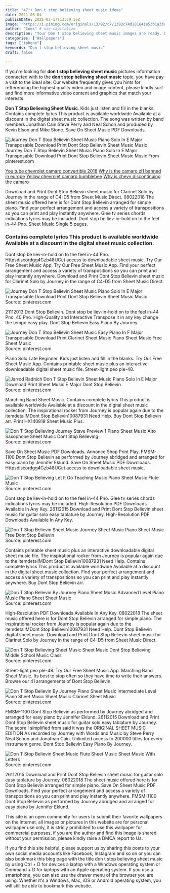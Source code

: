 ```yaml
---
title: "47++ Don t stop believing sheet music ideas"
date: 2021-06-04
publishDate: 2021-02-17T13:39:36Z
image: "https://i.pinimg.com/originals/13/92/c7/1392c74d281641e53b1a3bd3942284ff.png"
author: "Ines" # use capitalize
description: "Your Don t stop believing sheet music images are ready. Don t stop believing sheet music are a topic that is being searched for and liked by netizens now. You can Find and Download the Don t stop believing sheet music files here. Find and Download all free images."
categories: ["Wallpapers"]
tags: ["iphone"]
keywords: "Don t stop believing sheet music"
draft: false

---
```


If you're looking for **don t stop believing sheet music** pictures information connected with to the **don t stop believing sheet music** topic, you have pay a visit to the ideal  site.  Our website frequently  gives you  hints  for refferencing  the highest  quality video and image  content, please kindly surf and find more informative video content and graphics  that match your interests.

**Don T Stop Believing Sheet Music**. Kids just listen and fill in the blanks. Contains complete lyrics This product is available worldwide Available at a discount in the digital sheet music collection. The song was written by band members Jonathan Cain Steve Perry and Neal Schon and produced by Kevin Elson and Mike Stone. Save On Sheet Music PDF Downloads.

![Journey Don T Stop Believin Sheet Music Piano Solo In E Major Transposable Download Print Dont Stop Believin Sheet Music Music](https://i.pinimg.com/originals/d7/be/0f/d7be0f44e664a12e03feb08e98a68aef.gif "Journey Don T Stop Believin Sheet Music Piano Solo In E Major Transposable Download Print Dont Stop Believin Sheet Music Music")
Journey Don T Stop Believin Sheet Music Piano Solo In E Major Transposable Download Print Dont Stop Believin Sheet Music Music From pinterest.com

[You tube chevrolet camaro convertible 2018](/you-tube-chevrolet-camaro-convertible-2018/)
[Why is the camaro zl1 banned in europe](/why-is-the-camaro-zl1-banned-in-europe/)
[Yellow chevrolet camaro bumblebee](/yellow-chevrolet-camaro-bumblebee/)
[Why is chevy discontinuing the camaro](/why-is-chevy-discontinuing-the-camaro/)

Download and Print Dont Stop Believin sheet music for Clarinet Solo by Journey in the range of C4-D5 from Sheet Music Direct. 08022018 The sheet music offered here is for Dont Stop Believin arranged for simple piano. Find your perfect arrangement and access a variety of transpositions so you can print and play instantly anywhere. Glee tv series chords indications lyrics may be included. Dont stop be liev-in-hold on to the feel in-44 Pno. Sheet Music Single 5 pages.

### Contains complete lyrics This product is available worldwide Available at a discount in the digital sheet music collection.

Dont stop be liev-in-hold on to the feel in-44 Pno. Httpsdiscordgg4Gzb48UGet access to downloadable sheet music. Try Our Free Sheet Music App. Try Our Free Sheet Music App. Find your perfect arrangement and access a variety of transpositions so you can print and play instantly anywhere. Download and Print Dont Stop Believin sheet music for Clarinet Solo by Journey in the range of C4-D5 from Sheet Music Direct.


![Journey Don T Stop Believin Sheet Music Piano Solo In E Major Transposable Download Print Dont Stop Believin Sheet Music Music](https://i.pinimg.com/originals/d7/be/0f/d7be0f44e664a12e03feb08e98a68aef.gif "Journey Don T Stop Believin Sheet Music Piano Solo In E Major Transposable Download Print Dont Stop Believin Sheet Music Music")
Source: pinterest.com

21112013 Dont Stop Believin. Dont stop be liev-in-hold on to the feel in-44 Pno. 40 Pno. High-Quality and Interactive Transpose it in any key change the tempo easy play. Dont Stop Believin Easy Piano By Journey.

![Journey Don T Stop Believin Sheet Music Easy Piano In F Major Transposable Download Print Clarinet Sheet Music Piano Sheet Music Free Sheet Music](https://i.pinimg.com/originals/97/6e/5d/976e5d2ee204ca74532f5eb4fc249c3f.gif "Journey Don T Stop Believin Sheet Music Easy Piano In F Major Transposable Download Print Clarinet Sheet Music Piano Sheet Music Free Sheet Music")
Source: pinterest.com

Piano Solo Late Beginner. Kids just listen and fill in the blanks. Try Our Free Sheet Music App. Contains printable sheet music plus an interactive downloadable digital sheet music file. Street-light peo ple-48.

![Jarrod Radnich Don T Stop Believin Sheet Music Piano Solo In E Major Download Print Sheet Music E Major Dont Stop Believin](https://i.pinimg.com/originals/6e/ee/fd/6eeefd1e519ee1f5868d51cc47a5f18b.gif "Jarrod Radnich Don T Stop Believin Sheet Music Piano Solo In E Major Download Print Sheet Music E Major Dont Stop Believin")
Source: pinterest.com

Marching Band Sheet Music. Contains complete lyrics This product is available worldwide Available at a discount in the digital sheet music collection. The inspirational rocker from Journey is popular again due to the itemdetailMDont Stop Believin10087931 Need Help. Buy Dont Stop Believin arr. Print HX140819 Sheet Music Plus.

![Don T Stop Believing Journey Stave Preview 1 Piano Sheet Music Alto Saxophone Sheet Music Dont Stop Believing](https://i.pinimg.com/originals/6a/26/60/6a26607c0a89cfe16f56d0755a44cdd0.png "Don T Stop Believing Journey Stave Preview 1 Piano Sheet Music Alto Saxophone Sheet Music Dont Stop Believing")
Source: pinterest.com

Save On Sheet Music PDF Downloads. Annonce Shop Print Play. FMSM-1100 Dont Stop Believin as performed by Journey abridged and arranged for easy piano by Jennifer Eklund. Save On Sheet Music PDF Downloads. Httpsdiscordgg4Gzb48UGet access to downloadable sheet music.

![Don T Stop Believing Let It Go Teaching Music Piano Sheet Music Flute Music](https://i.pinimg.com/originals/42/31/5b/42315b7538344be5ba1259f220a69548.png "Don T Stop Believing Let It Go Teaching Music Piano Sheet Music Flute Music")
Source: pinterest.com

Dont stop be liev-in-hold on to the feel in-44 Pno. Glee tv series chords indications lyrics may be included. High-Resolution PDF Downloads Available In Any Key. 26112015 Download and Print Dont Stop Believin sheet music for guitar solo easy tablature by Journey. High-Resolution PDF Downloads Available In Any Key.

![Don T Stop Believin Sheet Music Journey Sheet Music Piano Sheet Music Free Dont Stop Believin](https://i.pinimg.com/originals/39/79/65/39796577dee92f5c29349286a61aed69.jpg "Don T Stop Believin Sheet Music Journey Sheet Music Piano Sheet Music Free Dont Stop Believin")
Source: pinterest.com

Contains printable sheet music plus an interactive downloadable digital sheet music file. The inspirational rocker from Journey is popular again due to the itemdetailMDont Stop Believin10087931 Need Help. Contains complete lyrics This product is available worldwide Available at a discount in the digital sheet music collection. Find your perfect arrangement and access a variety of transpositions so you can print and play instantly anywhere. Buy Dont Stop Believin arr.

![Don T Stop Believin By Journey Piano Sheet Music Advanced Level Piano Music Piano Sheet Sheet Music](https://i.pinimg.com/originals/cc/26/30/cc263088cef8a63e6c619366b3a2af79.jpg "Don T Stop Believin By Journey Piano Sheet Music Advanced Level Piano Music Piano Sheet Sheet Music")
Source: pinterest.com

High-Resolution PDF Downloads Available In Any Key. 08022018 The sheet music offered here is for Dont Stop Believin arranged for simple piano. The inspirational rocker from Journey is popular again due to the itemdetailMDont Stop Believin10087931 Need Help. Dont Stop Believin digital sheet music. Download and Print Dont Stop Believin sheet music for Clarinet Solo by Journey in the range of C4-D5 from Sheet Music Direct.

![Don T Stop Believing Sheet Music Sheet Music Dont Stop Believing Middle School Music Class](https://i.pinimg.com/originals/12/1e/1f/121e1f2d343c66b15bae8c52a4729ee8.png "Don T Stop Believing Sheet Music Sheet Music Dont Stop Believing Middle School Music Class")
Source: pinterest.com

Street-light peo ple-48. Try Our Free Sheet Music App. Marching Band Sheet Music. Its best to stop often so they have time to write their answers. Browse our 41 arrangements of Dont Stop Believin.

![Don T Stop Believin By Journey Piano Sheet Music Intermediate Level Piano Sheet Music Sheet Music Clarinet Sheet Music](https://i.pinimg.com/originals/85/ca/c1/85cac158514fd4086b2212fed773fd65.jpg "Don T Stop Believin By Journey Piano Sheet Music Intermediate Level Piano Sheet Music Sheet Music Clarinet Sheet Music")
Source: pinterest.com

FMSM-1100 Dont Stop Believin as performed by Journey abridged and arranged for easy piano by Jennifer Eklund. 26112015 Download and Print Dont Stop Believin sheet music for guitar solo easy tablature by Journey. The score I simplified from said it was the ORIGINAL SHEET MUSIC EDITION As recorded by Journey with Words and Music by Steve Perry Neal Schon and Jonathan Cain. Unlimited access to 200000 titles for every instrument genre. Dont Stop Believin Easy Piano By Journey.

![Don T Stop Believin Sheet Music Flute Sheet Music Sheet Music With Letters](https://i.pinimg.com/originals/13/92/c7/1392c74d281641e53b1a3bd3942284ff.png "Don T Stop Believin Sheet Music Flute Sheet Music Sheet Music With Letters")
Source: pinterest.com

26112015 Download and Print Dont Stop Believin sheet music for guitar solo easy tablature by Journey. 08022018 The sheet music offered here is for Dont Stop Believin arranged for simple piano. Save On Sheet Music PDF Downloads. Find your perfect arrangement and access a variety of transpositions so you can print and play instantly anywhere. FMSM-1100 Dont Stop Believin as performed by Journey abridged and arranged for easy piano by Jennifer Eklund.

This site is an open community for users to submit their favorite wallpapers on the internet, all images or pictures in this website are for personal wallpaper use only, it is stricly prohibited to use this wallpaper for commercial purposes, if you are the author and find this image is shared without your permission, please kindly raise a DMCA report to Us.

If you find this site helpful, please support us by sharing this posts to your own social media accounts like Facebook, Instagram and so on or you can also bookmark this blog page with the title don t stop believing sheet music by using Ctrl + D for devices a laptop with a Windows operating system or Command + D for laptops with an Apple operating system. If you use a smartphone, you can also use the drawer menu of the browser you are using. Whether it's a Windows, Mac, iOS or Android operating system, you will still be able to bookmark this website.
